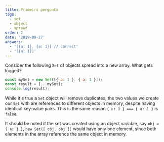 ```yaml
---
title: Primeira pergunta
tags:
  - set
  - object
  - spread
order: 2
date: '2019-09-27'
answers:
  - '[{a: 1}, {a: 1}] // correct'
  - '[{a: 1}]'
---
```


Consider the following `Set` of objects spread into a new array. What gets logged?

```javascript
const mySet = new Set([{ a: 1 }, { a: 1 }]);
const result = [...mySet];
console.log(result);
```

<!-- explanation -->

While it's true a `Set` object will remove duplicates, the two values we create our `Set` with are references to different objects in memory, despite having identical key-value pairs. This is the same reason `{ a: 1 } === { a: 1 }` is `false`.

It should be noted if the set was created using an object variable, say `obj = { a: 1 }`, `new Set([ obj, obj ])` would have only one element, since both elements in the array reference the same object in memory.
